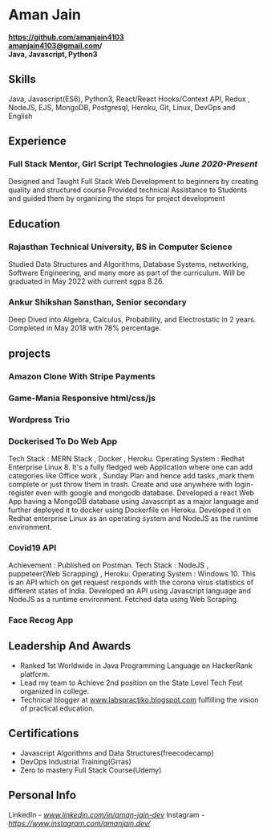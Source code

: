 # Aman Jain							   
**https://github.com/amanjain4103**                                                       
**amanjain4103@gmail.com/**                                       
**Java, Javascript, Python3**                                  

## Skills
Java, Javascript(ES6), Python3, React/React Hooks/Context API, Redux , NodeJS, EJS, MongoDB, Postgresql, Heroku, Git, Linux, DevOps and English


## Experience

### Full Stack Mentor, Girl Script Technologies					            *June 2020-Present*
Designed and Taught Full Stack Web Development to beginners by creating quality and structured course
Provided technical Assistance to Students and guided them by organizing the steps for project development



## Education	

### Rajasthan Technical University, BS in Computer Science				            	

Studied Data Structures and Algorithms, Database Systems, networking, Software Engineering, and many more as part of the curriculum.
Will be graduated in May 2022 with current 
sgpa 8.26.

### Ankur Shikshan Sansthan, Senior secondary

Deep Dived into Algebra, Calculus, Probability, and Electrostatic in 2 years.
Completed in May 2018 with 78% percentage.


## projects

### Amazon Clone With Stripe Payments
### Game-Mania Responsive html/css/js
### Wordpress Trio


### Dockerised To Do Web App
Tech Stack : MERN Stack , Docker , Heroku.
Operating System : Redhat Enterprise Linux 8.
It's a fully fledged web Application where one can add categories like Office work , Sunday Plan and hence add tasks
,mark them complete or just throw them in trash. Create and use anywhere with login-register even with google and
mongodb database.
Developed a react Web App having a MongoDB database using Javascript as a major language and further deployed it to docker using Dockerfile on Heroku.
Developed it on Redhat enterprise Linux as an operating system and NodeJS as the runtime environment.

### Covid19 API 
Achievement : Published on Postman.
Tech Stack : NodeJS , puppeteer(Web Scrapping) , Heroku.
Operating System : Windows 10.
This is an API which on get request responds with the corona virus statistics of different states of India.
Developed an API using Javascript language and NodeJS as a runtime environment.
Fetched data using Web Scraping.

### Face Recog App 

## Leadership And Awards
* Ranked 1st Worldwide in Java Programming Language on HackerRank platform.
* Lead my team to Achieve 2nd position on the State Level Tech Fest organized in college.
* Technical blogger at www.labspractiko.blogspot.com fulfilling the vision of practical education.

## Certifications
* Javascript Algorithms and Data Structures(freecodecamp)
* DevOps Industrial Training(Grras)
* Zero to mastery Full Stack Course(Udemy) 

## Personal Info
LinkedIn - *www.linkedin.com/in/aman-jain-dev*
Instagram - *https://www.instagram.com/amanjain.dev/*
